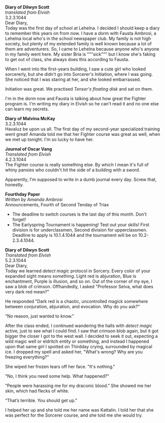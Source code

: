 **Diary of Dilwyn Scott**<br>
*translated from Elvish*<br>
3.2.3.1044<br>
Dear Diary,<br>
Today was the first day of school at Lehelna. I decided I should keep a diary to remember this years on from now. I have a dorm with Fausta Ambrosi, a Lehelna local who's in the school newspaper club. My family is not high society, but plenty of my extended family is well known because a lot of them are adventurers. So, I came to Lehelna because anyone who's anyone in my family went here. My sister Bria is """sick""" but I know she's faking to get out of class, she always does this according to Fausta.

When I went into the first-years building, I saw a cute girl who looked sorcererly, but she didn't go into Sorcerer's Initiation, where I was going.  She noticed that I was staring at her, and she looked embarrassed.

Initiation was great. We practised *Tenser's floating disk* and sat on them.

I'm in the dorm now and Fausta is talking about how great the Fighter program is. I'm writing my diary in Elvish so he can't read it and no one else can learn my secrets.

**Diary of Malvina McKay**<br>
3.2.3.1044<br>
Havaluz be upon us all. The first day of my second-year specialized training went great! Amanda told me that her Fighter course was great as well, when we met up tonight. I'm so lucky to have her.

**Journal of Oscar Vang**<br>
*Translated from Elvish*<br>
4.2.3.1044<br>
The Fighter course is really something else. By which I mean it's full of whiny pansies who couldn't hit the side of a building with a sword.

Apparently, I'm supposed to write in a dumb journal every day. Screw that, honestly. 

**Fourthday Paper**<br>
*Written by Amanda Ambrosi*<br>
Announcements, Fourth of Second Tenday of Triax
- The deadline to switch courses is the last day of this month. Don't forget!
- The Earlyspring Tournament is happening! Test out your skills! First division is for underclassmen, Second division for upperclassmen. Deadline to apply is 10.1.4.1044 and the tournament will be on 10.2-2.3.4.1044.


**Diary of Dilwyn Scott**<br>
*Translated from Elvish*<br>
5.2.3.1044<br>
Dear Diary,<br>
Today we learned *detect magic* protocol in Sorcery. Every color of your expanded sight means something. Light red is abjuration, Blue is enchantment, Purple is illusion, and so on. Out of the corner of my eye, I saw a blob of crimson. Offhandedly, I asked "Professor Selva, what does very dark red mean?"

He responded "Dark red is a chaotic, uncontrolled magick somewhere between conjuration, abjuration, and evocation. Why do you ask?"

"No reason, just wanted to know."

After the class ended, I continued wandering the halls with *detect magic* active, just to see what I could find. I saw that crimson blob again, but it got bigger the closer I got to the west wall. I decided to seek it out, expecting a wild magic well or eldritch entity or something, and instead I happened upon that same girl I spotted on Thirdday crying, surrounded by magical ice. I dropped my spell and asked her, "What's wrong? Why are you freezing everything?"

She wiped her frozen tears off her face. "It's nothing."

"No, I think you need some help. What happened?"

“People were harassing me for my draconic blood.” She showed me her skin, which had flecks of white.

“That’s terrible. You should get up.”

I helped her up and she told me her name was Kattalin. I told her that she was perfect for the Sorcerer course, and she told me she would try.
